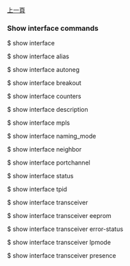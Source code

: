 [上一頁](/blog/sonic_command/layer2/show/interface/)

### Show interface commands

$ show interface

$ show interface alias

$ show interface autoneg   

$ show interface breakout    

$ show interface counters   

$ show interface description  

$ show interface mpls       

$ show interface naming_mode  

$ show interface neighbor   

$ show interface portchannel 

$ show interface status   

$ show interface tpid 

$ show interface transceiver 

$ show interface transceiver eeprom

$ show interface transceiver error-status

$ show interface transceiver lpmode

$ show interface transceiver presence
